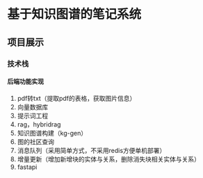 # 基于知识图谱的笔记系统

## 项目展示




### 技术栈
#### 后端功能实现
1. pdf转txt（提取pdf的表格，获取图片信息）
2. 向量数据库
3. 提示词工程
4. rag，hybridrag
5. 知识图谱构建（kg-gen）
6. 图的社区查询
7. 消息队列（采用简单方式，不采用redis方便单机部署）
8. 增量更新（增加新增块的实体与关系，删除消失块相关实体与关系）
9. fastapi


